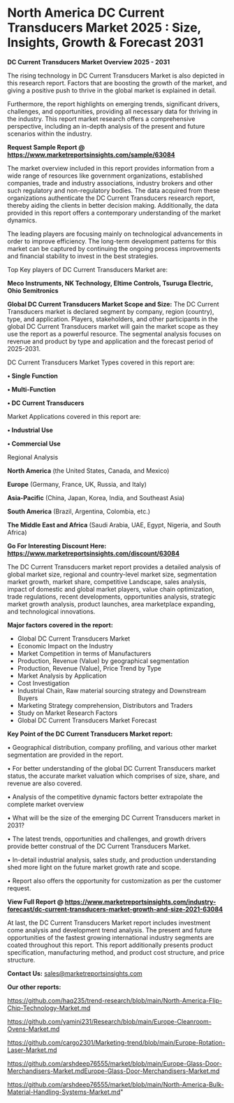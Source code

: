  # North America DC Current Transducers Market 2025 : Size, Insights, Growth & Forecast 2031

<Strong> DC Current Transducers Market Overview 2025 - 2031</strong>

The rising technology in DC Current Transducers Market is also depicted in this research report. Factors that are boosting the growth of the market, and giving a positive push to thrive in the global market is explained in detail.

Furthermore, the report highlights on emerging trends, significant drivers, challenges, and opportunities, providing all necessary data for thriving in the industry. This report market research offers a comprehensive perspective, including an in-depth analysis of the present and future scenarios within the industry.

<strong>Request Sample Report @ <a href=https://www.marketreportsinsights.com/sample/63084>https://www.marketreportsinsights.com/sample/63084</a></strong>

The market overview included in this report provides information from a wide range of resources like government organizations, established companies, trade and industry associations, industry brokers and other such regulatory and non-regulatory bodies. The data acquired from these organizations authenticate the DC Current Transducers research report, thereby aiding the clients in better decision making. Additionally, the data provided in this report offers a contemporary understanding of the market dynamics.

The leading players are focusing mainly on technological advancements in order to improve efficiency. The long-term development patterns for this market can be captured by continuing the ongoing process improvements and financial stability to invest in the best strategies.

Top Key players of DC Current Transducers Market are:

<strong>Meco Instruments, NK Technology, Eltime Controls, Tsuruga Electric, Ohio Semitronics</strong>

<strong><b>Global DC Current Transducers Market Scope and Size:</b></strong>
The DC Current Transducers market is declared segment by company, region (country), type, and application. Players, stakeholders, and other participants in the global DC Current Transducers market will gain the market scope as they use the report as a powerful resource. The segmental analysis focuses on revenue and product by type and application and the forecast period of 2025-2031.

DC Current Transducers Market Types covered in this report are:

<strong>• Single Function

• Multi-Function

• DC Current Transducers</strong>

Market Applications covered in this report are:

<strong>• Industrial Use

• Commercial Use</strong> 

Regional Analysis

<strong>North America</strong> (the United States, Canada, and Mexico)

<strong>Europe</strong> (Germany, France, UK, Russia, and Italy)

<strong>Asia-Pacific</strong> (China, Japan, Korea, India, and Southeast Asia)

<strong>South America</strong> (Brazil, Argentina, Colombia, etc.)

<strong>The Middle East and Africa</strong> (Saudi Arabia, UAE, Egypt, Nigeria, and South Africa)

<strong>Go For Interesting Discount Here: <a href=https://www.marketreportsinsights.com/discount/63084>https://www.marketreportsinsights.com/discount/63084</a></strong>

The DC Current Transducers market report provides a detailed analysis of global market size, regional and country-level market size, segmentation market growth, market share, competitive Landscape, sales analysis, impact of domestic and global market players, value chain optimization, trade regulations, recent developments, opportunities analysis, strategic market growth analysis, product launches, area marketplace expanding, and technological innovations.

<strong><b>Major factors covered in the report:</b></strong>
<ul>
  <li>Global DC Current Transducers Market </li>
  <li>Economic Impact on the Industry</li>
  <li>Market Competition in terms of Manufacturers</li>
  <li>Production, Revenue (Value) by geographical segmentation</li>
  <li>Production, Revenue (Value), Price Trend by Type</li>
  <li>Market Analysis by Application</li>
  <li>Cost Investigation</li>
  <li>Industrial Chain, Raw material sourcing strategy and Downstream Buyers</li>
  <li>Marketing Strategy comprehension, Distributors and Traders</li>
  <li>Study on Market Research Factors</li>
  <li>Global DC Current Transducers Market Forecast</li>
</ul>

<strong><b>Key Point of the DC Current Transducers Market report:</b></strong>

• Geographical distribution, company profiling, and various other market segmentation are provided in the report.

• For better understanding of the global DC Current Transducers market status, the accurate market valuation which comprises of size, share, and revenue are also covered.

• Analysis of the competitive dynamic factors better extrapolate the complete market overview

• What will be the size of the emerging DC Current Transducers market in 2031?

• The latest trends, opportunities and challenges, and growth drivers provide better construal of the DC Current Transducers Market.

• In-detail industrial analysis, sales study, and production understanding shed more light on the future market growth rate and scope.

• Report also offers the opportunity for customization as per the customer request.

<strong><b>View Full Report @ <a href=https://www.marketreportsinsights.com/industry-forecast/dc-current-transducers-market-growth-and-size-2021-63084>https://www.marketreportsinsights.com/industry-forecast/dc-current-transducers-market-growth-and-size-2021-63084</a></b></strong>


At last, the DC Current Transducers Market report includes investment come analysis and development trend analysis. The present and future opportunities of the fastest growing international industry segments are coated throughout this report. This report additionally presents product specification, manufacturing method, and product cost structure, and price structure.

<strong>Contact Us:</strong>
sales@marketreportsinsights.com

<strong>Our other reports:</strong>

<a href=https://github.com/haq235/trend-research/blob/main/North-America-Flip-Chip-Technology-Market.md>https://github.com/haq235/trend-research/blob/main/North-America-Flip-Chip-Technology-Market.md</a>

<a href=https://github.com/yamini231/Research/blob/main/Europe-Cleanroom-Ovens-Market.md>https://github.com/yamini231/Research/blob/main/Europe-Cleanroom-Ovens-Market.md</a>

<a href=https://github.com/cargo2301/Marketing-trend/blob/main/Europe-Rotation-Laser-Market.md>https://github.com/cargo2301/Marketing-trend/blob/main/Europe-Rotation-Laser-Market.md</a>

<a href=https://github.com/arshdeep76555/market/blob/main/Europe-Glass-Door-Merchandisers-Market.mdEurope-Glass-Door-Merchandisers-Market.md>https://github.com/arshdeep76555/market/blob/main/Europe-Glass-Door-Merchandisers-Market.mdEurope-Glass-Door-Merchandisers-Market.md</a>

<a href=https://github.com/arshdeep76555/market/blob/main/North-America-Bulk-Material-Handling-Systems-Market.md>https://github.com/arshdeep76555/market/blob/main/North-America-Bulk-Material-Handling-Systems-Market.md</a>"
